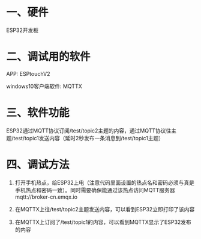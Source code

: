 # 一、硬件

ESP32开发板

# 二、调试用的软件

APP: ESPtouchV2 

windows10客户端软件: MQTTX

# 三、软件功能

ESP32通过MQTT协议订阅/test/topic2主题的内容，通过MQTT协议往主题/test/topic1发送内容（延时2秒发布一条消息到/test/topic1主题）

# 四、调试方法

1. 打开手机热点，给ESP32上电（注意代码里面设置的热点名和密码必须与真是手机热点和密码一致）。同时需要确保能通过该热点访问MQTT服务器mqtt://broker-cn.emqx.io

2. 在MQTTX上往/test/topic2主题发送内容，可以看到ESP32立即打印了该内容

3. 在MQTTX上订阅了/test/topic1的内容，可以看到MQTTX显示了ESP32发布的内容



